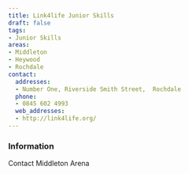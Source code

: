 ```yaml
---
title: Link4life Junior Skills
draft: false
tags:
- Junior Skills
areas:
- Middleton
- Heywood
- Rochdale
contact:
  addresses:
  - Number One, Riverside Smith Street,  Rochdale
  phone:
  - 0845 602 4993
  web_addresses:
  - http://link4life.org/
---
```


### Information
Contact Middleton Arena

